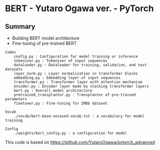 # BERT - Yutaro Ogawa ver. - PyTorch
## Summary
* Building BERT model architecture
* Fine-tuning of pre-trained BERT
~~~
Codes
    config.py : Configuration for model training or inference
    tokenizer.py : Tokenizer of input sequences
    dataloader.py : Dataloader for training, validation, and test datasets
    layer_norm.py : Layer normalization in transformer blocks
    embedding.py : Embedding layer of input sequences
    transformer.py : Transformer layer with attention mechanism
    encoder.py : Encoder layer made by stacking transformer layers
    bert.py : Overall model architecture
    pretrained_transplantor.py : Transplantor of pre-trained parameters
    finetuner.py : Fine-tuning for IMDb dataset

Vocab
    ./vocab/bert-base-uncased-vocab.txt : a vocabulary for model training

Config
    ./weights/bert_config.py : a configuration for model
~~~
This code is based on <https://github.com/YutaroOgawa/pytorch_advanced>